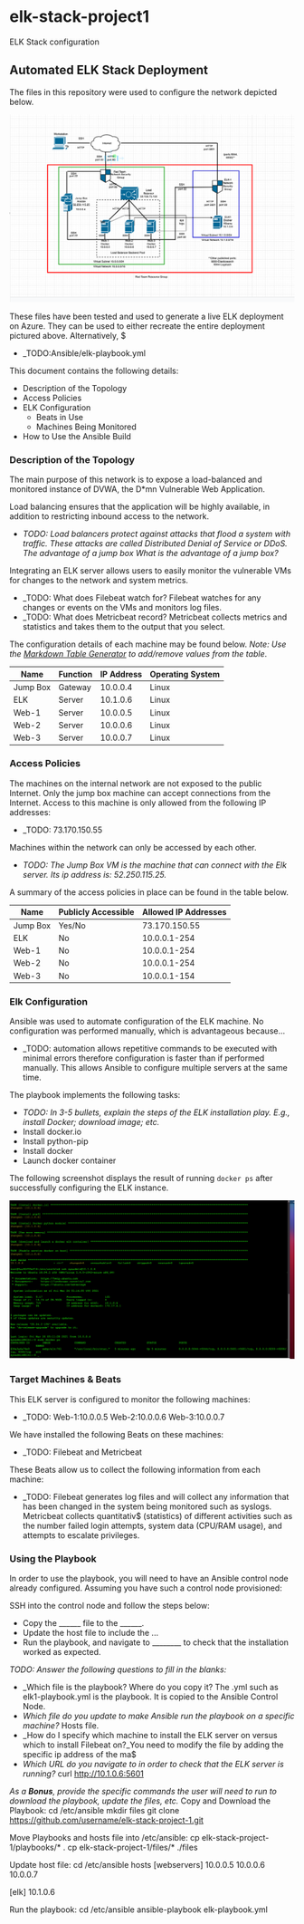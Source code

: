 # elk-stack-project1
ELK Stack configuration

## Automated ELK Stack Deployment

The files in this repository were used to configure the network depicted below.

![_TODO:Images/ELK_Diagram.png](Diagrams/ELK_Diagram.png)

These files have been tested and used to generate a live ELK deployment on Azure. They can be used to either recreate the entire deployment pictured above. Alternatively, $

  - _TODO:Ansible/elk-playbook.yml

This document contains the following details:
- Description of the Topology
- Access Policies
- ELK Configuration
  - Beats in Use
  - Machines Being Monitored
- How to Use the Ansible Build


### Description of the Topology

The main purpose of this network is to expose a load-balanced and monitored instance of DVWA, the D*mn Vulnerable Web Application.

Load balancing ensures that the application will be highly available, in addition to restricting inbound access to the network.
- _TODO: Load balancers protect against attacks that flood a system with traffic. These attacks are called Distributed Denial of Service or DDoS.
The advantage of a jump box What is the advantage of a jump box?_

Integrating an ELK server allows users to easily monitor the vulnerable VMs for changes to the network and system metrics.
- _TODO: What does Filebeat watch for? Filebeat watches for any changes or events on the VMs and monitors log files.
- _TODO: What does Metricbeat record? Metricbeat collects metrics and statistics and takes them to the output that you select.

The configuration details of each machine may be found below.
_Note: Use the [Markdown Table Generator](http://www.tablesgenerator.com/markdown_tables) to add/remove values from the table_.

| Name     | Function | IP Address | Operating System |
|----------|----------|------------|------------------|
| Jump Box | Gateway  | 10.0.0.4   | Linux            |
| ELK      | Server   | 10.1.0.6   | Linux            |
| Web-1    | Server   | 10.0.0.5   | Linux            |
| Web-2    | Server   | 10.0.0.6   | Linux            |
| Web-3    | Server   | 10.0.0.7   | Linux            |

### Access Policies

The machines on the internal network are not exposed to the public Internet.
Only the jump box machine can accept connections from the Internet. Access to this machine is only allowed from the following IP addresses:
- _TODO: 73.170.150.55

Machines within the network can only be accessed by each other.
- _TODO: The Jump Box VM is the machine that can connect with the Elk server. Its ip address is: 52.250.115.25._

A summary of the access policies in place can be found in the table below.

| Name     | Publicly Accessible | Allowed IP Addresses |
|----------|---------------------|----------------------|
| Jump Box | Yes/No              | 73.170.150.55        |
| ELK      | No                  | 10.0.0.1-254         |
| Web-1    | No                  | 10.0.0.1-254         |
| Web-2    | No                  | 10.0.0.1-254         |
| Web-3    | No                  | 10.0.0.1-154         |

### Elk Configuration

Ansible was used to automate configuration of the ELK machine. No configuration was performed manually, which is advantageous because...
- _TODO: automation allows repetitive commands to be executed with minimal errors therefore configuration is faster than if performed manually. This allows Ansible to
configure multiple servers at the same time.

The playbook implements the following tasks:
- _TODO: In 3-5 bullets, explain the steps of the ELK installation play. E.g., install Docker; download image; etc._
- Install docker.io
- Install python-pip
- Install docker
- Launch docker container

The following screenshot displays the result of running `docker ps` after successfully configuring the ELK instance.

![TODO: Images/Elk1_docker_ps](Diagrams/ELK1_docker_ps.png)

### Target Machines & Beats
This ELK server is configured to monitor the following machines:
- _TODO: Web-1:10.0.0.5 Web-2:10.0.0.6 Web-3:10.0.0.7

We have installed the following Beats on these machines:
- _TODO: Filebeat and Metricbeat

These Beats allow us to collect the following information from each machine:
- _TODO: Filebeat generates log files and will collect any information that has been changed in the system being monitored such as syslogs. Metricbeat collects quantitativ$
(statistics) of different activities such as the number failed login attempts, system data (CPU/RAM usage), and attempts to escalate privileges.

### Using the Playbook
In order to use the playbook, you will need to have an Ansible control node already configured. Assuming you have such a control node provisioned:

SSH into the control node and follow the steps below:
- Copy the ______ file to the ______.
- Update the host file to include the ...
- Run the playbook, and navigate to ________  to check that the installation worked as expected.

_TODO: Answer the following questions to fill in the blanks:_
- _Which file is the playbook? Where do you copy it? The .yml such as elk1-playbook.yml is the playbook. It is copied to the Ansible Control Node.
- _Which file do you update to make Ansible run the playbook on a specific machine?_ Hosts file.
- _How do I specify which machine to install the ELK server on versus which to install Filebeat on?_You need to modify the file by adding the specific ip address of the ma$
- _Which URL do you navigate to in order to check that the ELK server is running?_ curl http://10.1.0.6:5601

_As a **Bonus**, provide the specific commands the user will need to run to download the playbook, update the files, etc._
Copy and Download the Playbook:
cd /etc/ansible
mkdir files
git clone https://github.com/username/elk-stack-project-1.git

Move Playbooks and hosts file into /etc/ansible:
cp elk-stack-project-1/playbooks/* .
cp elk-stack-project-1/files/* ./files

Update host file:
cd /etc/ansible
hosts
[webservers]
10.0.0.5
10.0.0.6
10.0.0.7

[elk]
10.1.0.6

Run the playbook:
cd /etc/ansible
ansible-playbook elk-playbook.yml


